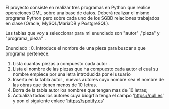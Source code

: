 El proyecto consiste en realizar tres programas en Python que realice operaciones DML sobre una base de datos. Deberá realizar el mismo programa Python pero sobre cada uno de los SGBD relaciones trabajados en clase (Oracle, MySQL/MariaDB y PostgreSQL).

Las tablas que voy a seleccionar para mi enunciado son "autor" ,"pieza" y "programa_pieza" .

Enunciado :
0. Introduce el nombre de una pieza para buscar a que programa pertenece.
1. Lista cuantas piezas a compuesto cada autor .
2. Lista el nombre de las piezas que ha compuesto cada autor el cual su nombre empiece por una letra introducida por el usuario
3. Inserta en la tabla autor , nuevos autores cuyo nombre sea el nombre de las obras que tienen menos de 10 letras.
4. Borra de la tabla autor los nombres que tengan mas de 10 letras;
5. Actualiza todos los autores cuya biogrfia tenga el campo 'https://null.es' y pon el siguiente enlace 'https://spotify.es'